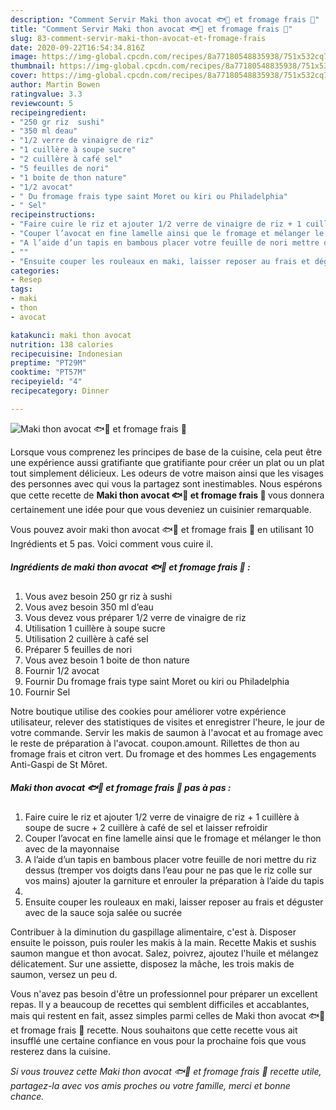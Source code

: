 ```yaml
---
description: "Comment Servir Maki thon avocat 🐟🥑 et fromage frais 🍣"
title: "Comment Servir Maki thon avocat 🐟🥑 et fromage frais 🍣"
slug: 83-comment-servir-maki-thon-avocat-et-fromage-frais
date: 2020-09-22T16:54:34.816Z
image: https://img-global.cpcdn.com/recipes/8a77180548835938/751x532cq70/maki-thon-avocat-🐟🥑-et-fromage-frais-🍣-photo-principale-de-la-recette.jpg
thumbnail: https://img-global.cpcdn.com/recipes/8a77180548835938/751x532cq70/maki-thon-avocat-🐟🥑-et-fromage-frais-🍣-photo-principale-de-la-recette.jpg
cover: https://img-global.cpcdn.com/recipes/8a77180548835938/751x532cq70/maki-thon-avocat-🐟🥑-et-fromage-frais-🍣-photo-principale-de-la-recette.jpg
author: Martin Bowen
ratingvalue: 3.3
reviewcount: 5
recipeingredient:
- "250 gr riz  sushi"
- "350 ml deau"
- "1/2 verre de vinaigre de riz"
- "1 cuillère à soupe sucre"
- "2 cuillère à café sel"
- "5 feuilles de nori"
- "1 boite de thon nature"
- "1/2 avocat"
- " Du fromage frais type saint Moret ou kiri ou Philadelphia"
- " Sel"
recipeinstructions:
- "Faire cuire le riz et ajouter 1/2 verre de vinaigre de riz + 1 cuillère à soupe de sucre + 2 cuillère à café de sel et laisser refroidir"
- "Couper l’avocat en fine lamelle ainsi que le fromage et mélanger le thon avec de la mayonnaise"
- "A l’aide d’un tapis en bambous placer votre feuille de nori mettre du riz dessus (tremper vos doigts dans l’eau pour ne pas que le riz colle sur vos mains) ajouter la garniture et enrouler la préparation à l’aide du tapis"
- ""
- "Ensuite couper les rouleaux en maki, laisser reposer au frais et déguster avec de la sauce soja salée ou sucrée"
categories:
- Resep
tags:
- maki
- thon
- avocat

katakunci: maki thon avocat 
nutrition: 138 calories
recipecuisine: Indonesian
preptime: "PT29M"
cooktime: "PT57M"
recipeyield: "4"
recipecategory: Dinner

---
```



![Maki thon avocat 🐟🥑 et fromage frais 🍣](https://img-global.cpcdn.com/recipes/8a77180548835938/751x532cq70/maki-thon-avocat-🐟🥑-et-fromage-frais-🍣-photo-principale-de-la-recette.jpg)

Lorsque vous comprenez les principes de base de la cuisine, cela peut être une expérience aussi gratifiante que gratifiante pour créer un plat ou un plat tout simplement délicieux. Les odeurs de votre maison ainsi que les visages des personnes avec qui vous la partagez sont inestimables. Nous espérons que cette recette de <strong> Maki thon avocat 🐟🥑 et fromage frais 🍣 </strong> vous donnera certainement une idée pour que vous deveniez un cuisinier remarquable.

<!--inarticleads1-->

Vous pouvez avoir maki thon avocat 🐟🥑 et fromage frais 🍣 en utilisant 10 Ingrédients et 5 pas. Voici comment vous cuire il.

##### Ingrédients de maki thon avocat 🐟🥑 et fromage frais 🍣 :

1. Vous avez besoin 250 gr riz à sushi
1. Vous avez besoin 350 ml d’eau
1. Vous devez vous préparer 1/2 verre de vinaigre de riz
1. Utilisation 1 cuillère à soupe sucre
1. Utilisation 2 cuillère à café sel
1. Préparer 5 feuilles de nori
1. Vous avez besoin 1 boite de thon nature
1. Fournir 1/2 avocat
1. Fournir  Du fromage frais type saint Moret ou kiri ou Philadelphia
1. Fournir  Sel


Notre boutique utilise des cookies pour améliorer votre expérience utilisateur, relever des statistiques de visites et enregistrer l&#39;heure, le jour de votre commande. Servir les makis de saumon à l&#39;avocat et au fromage avec le reste de préparation à l&#39;avocat. coupon.amount. Rillettes de thon au fromage frais et citron vert. Du fromage et des hommes Les engagements Anti-Gaspi de St Môret. 

<!--inarticleads2-->

##### Maki thon avocat 🐟🥑 et fromage frais 🍣 pas à pas :

1. Faire cuire le riz et ajouter 1/2 verre de vinaigre de riz + 1 cuillère à soupe de sucre + 2 cuillère à café de sel et laisser refroidir
1. Couper l’avocat en fine lamelle ainsi que le fromage et mélanger le thon avec de la mayonnaise
1. A l’aide d’un tapis en bambous placer votre feuille de nori mettre du riz dessus (tremper vos doigts dans l’eau pour ne pas que le riz colle sur vos mains) ajouter la garniture et enrouler la préparation à l’aide du tapis
1. 
1. Ensuite couper les rouleaux en maki, laisser reposer au frais et déguster avec de la sauce soja salée ou sucrée


Contribuer à la diminution du gaspillage alimentaire, c&#39;est à. Disposer ensuite le poisson, puis rouler les makis à la main. Recette Makis et sushis saumon mangue et thon avocat. Salez, poivrez, ajoutez l&#39;huile et mélangez délicatement. Sur une assiette, disposez la mâche, les trois makis de saumon, versez un peu d. 

<!--inarticleads1-->

<p>
Vous n'avez pas besoin d'être un professionnel pour préparer un excellent repas. Il y a beaucoup de recettes qui semblent difficiles et accablantes, mais qui restent en fait, assez simples parmi celles de Maki thon avocat 🐟🥑 et fromage frais 🍣 recette. Nous souhaitons que cette recette vous ait insufflé une certaine confiance en vous pour la prochaine fois que vous resterez dans la cuisine.
</p>

<p>
<i>Si vous trouvez cette Maki thon avocat 🐟🥑 et fromage frais 🍣 recette utile, partagez-la avec vos amis proches ou votre famille, merci et bonne chance.</i>
</p>

